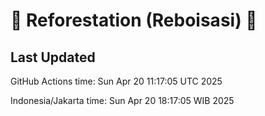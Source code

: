 
# 🌳 Reforestation (Reboisasi) 🌲

## Last Updated

GitHub Actions time: Sun Apr 20 11:17:05 UTC 2025

Indonesia/Jakarta time: Sun Apr 20 18:17:05 WIB 2025
